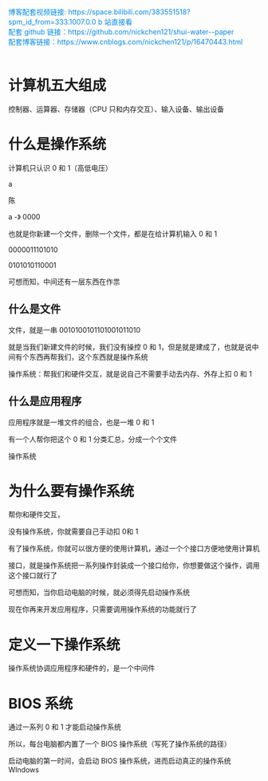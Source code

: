 <div><a href="https://space.bilibili.com/383551518?spm_id_from=333.1007.0.0" style="text-decoration: none; color: rgba(7, 137, 224, 1)" target="_blank">博客配套视频链接: https://space.bilibili.com/383551518?spm_id_from=333.1007.0.0  b 站直接看</a></div>

<div><a href="https://github.com/nickchen121/shui-water--paper" style="text-decoration: none; color: rgba(7, 137, 224, 1)" target="_blank">配套 github 链接：https://github.com/nickchen121/shui-water--paper</a></div>

<div><a href="https://www.cnblogs.com/nickchen121/p/16470443.html" style="text-decoration: none; color: rgba(7, 137, 224, 1)" target="_blank">配套博客链接：https://www.cnblogs.com/nickchen121/p/16470443.html</a></div><br>

# 计算机五大组成

控制器、运算器、存储器（CPU 只和内存交互）、输入设备、输出设备

# 什么是操作系统

计算机只认识 0 和 1（高低电压）

a

陈

a -》 0000

也就是你新建一个文件，删除一个文件，都是在给计算机输入 0 和 1

0000011101010

0101010110001

可想而知，中间还有一层东西在作祟

## 什么是文件

文件，就是一串 0010100101101001011010

就是当我们新建文件的时候，我们没有操控 0 和 1，但是就是建成了，也就是说中间有个东西再帮我们，这个东西就是操作系统

操作系统：帮我们和硬件交互，就是说自己不需要手动去内存、外存上扣 0 和 1

## 什么是应用程序

应用程序就是一堆文件的组合，也是一堆 0 和 1

有一个人帮你把这个 0 和 1 分类汇总，分成一个个文件

操作系统

# 为什么要有操作系统

帮你和硬件交互，

没有操作系统，你就需要自己手动扣 0和 1

有了操作系统，你就可以很方便的使用计算机，通过一个个接口方便地使用计算机

接口，就是操作系统把一系列操作封装成一个接口给你，你想要做这个操作，调用这个接口就行了

可想而知，当你启动电脑的时候，就必须得先启动操作系统

现在你再来开发应用程序，只需要调用操作系统的功能就行了

# 定义一下操作系统

操作系统协调应用程序和硬件的，是一个中间件

# BIOS 系统

通过一系列 0 和 1 才能启动操作系统

所以，每台电脑都内置了一个 BIOS 操作系统（写死了操作系统的路径）

启动电脑的第一时间，会启动 BIOS 操作系统，进而启动真正的操作系统 WIndows